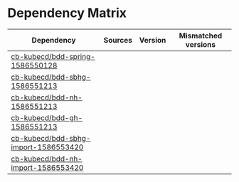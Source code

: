 # Dependency Matrix

Dependency | Sources | Version | Mismatched versions
---------- | ------- | ------- | -------------------
[cb-kubecd/bdd-spring-1586550128](https://github.com/cb-kubecd/bdd-spring-1586550128.git) |  | []() | 
[cb-kubecd/bdd-sbhg-1586551213](https://github.com/cb-kubecd/bdd-sbhg-1586551213.git) |  | []() | 
[cb-kubecd/bdd-nh-1586551213](https://github.com/cb-kubecd/bdd-nh-1586551213.git) |  | []() | 
[cb-kubecd/bdd-gh-1586551213](https://github.com/cb-kubecd/bdd-gh-1586551213.git) |  | []() | 
[cb-kubecd/bdd-sbhg-import-1586553420](https://github.com/cb-kubecd/bdd-sbhg-import-1586553420.git) |  | []() | 
[cb-kubecd/bdd-nh-import-1586553420](https://github.com/cb-kubecd/bdd-nh-import-1586553420.git) |  | []() | 

